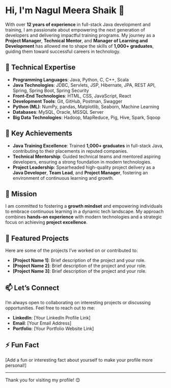 # Hi, I'm Nagul Meera Shaik 👋

With over **12 years of experience** in full-stack Java development and training, I am passionate about empowering the next generation of developers and delivering impactful training programs. My journey as a **Project Manager**, **Technical Mentor**, and **Manager of Learning and Development** has allowed me to shape the skills of **1,000+ graduates**, guiding them toward successful careers in technology.

## 🔧 **Technical Expertise**
- **Programming Languages**: Java, Python, C, C++, Scala  
- **Java Technologies**: JDBC, Servlets, JSP, Hibernate, JPA, REST API, Spring, Spring Boot, Spring Security  
- **Front-End Technologies**: HTML, CSS, JavaScript, React  
- **Development Tools**: Git, GitHub, Postman, Swagger  
- **Python (ML)**: NumPy, pandas, Matplotlib, Seaborn, Machine Learning  
- **Databases**: MySQL, Oracle, MSSQL Server  
- **Big Data Technologies**: Hadoop, MapReduce, Pig, Hive, Spark, Sqoop  

## 🚀 **Key Achievements**
- **Java Training Excellence**: Trained **1,000+ graduates** in full-stack Java, contributing to their placements in reputed companies.  
- **Technical Mentorship**: Guided technical teams and mentored aspiring developers, ensuring a strong foundation in modern technologies.  
- **Project Leadership**: Spearheaded high-quality project delivery as a **Java Developer**, **Team Lead**, and **Project Manager**, fostering an environment of continuous learning and growth.  

## 🌱 **Mission**
I am committed to fostering a **growth mindset** and empowering individuals to embrace continuous learning in a dynamic tech landscape. My approach combines **hands-on experience** with modern technologies and a strategic focus on achieving **project excellence**.

## 📂 **Featured Projects**
Here are some of the projects I’ve worked on or contributed to:
- **[Project Name 1]**: Brief description of the project and your role.  
- **[Project Name 2]**: Brief description of the project and your role.  
- **[Project Name 3]**: Brief description of the project and your role.  

## 📫 **Let’s Connect**
I’m always open to collaborating on interesting projects or discussing opportunities. Feel free to reach out to me:
- **LinkedIn**: [Your LinkedIn Profile Link]  
- **Email**: [Your Email Address]  
- **Portfolio**: [Your Portfolio Website Link]  

## ⚡ **Fun Fact**
[Add a fun or interesting fact about yourself to make your profile more personal!]  

---

Thank you for visiting my profile! 😊  
